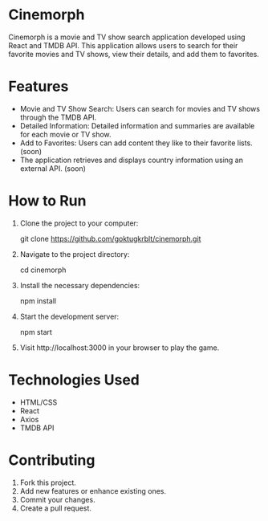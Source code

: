 # Cinemorph

Cinemorph is a movie and TV show search application developed using React and TMDB API. This application allows users to search for their favorite movies and TV shows, view their details, and add them to favorites.

# Features

- Movie and TV Show Search: Users can search for movies and TV shows through the TMDB API.
- Detailed Information: Detailed information and summaries are available for each movie or TV show.
- Add to Favorites: Users can add content they like to their favorite lists. (soon)
- The application retrieves and displays country information using an external API. (soon)

# How to Run

1. Clone the project to your computer:

    git clone https://github.com/goktugkrblt/cinemorph.git

2. Navigate to the project directory:

    cd cinemorph

3. Install the necessary dependencies:

    npm install

4. Start the development server:

    npm start

5. Visit http://localhost:3000 in your browser to play the game.

# Technologies Used

- HTML/CSS
- React
- Axios
- TMDB API

# Contributing
1. Fork this project.
2. Add new features or enhance existing ones.
3. Commit your changes.
4. Create a pull request.
